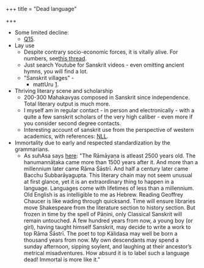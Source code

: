 +++
title = "Dead language"

+++
- Some limited decline:
    - [Q15](https://www.quora.com/Why-isnt-sanskrit-used-anymore).
- Lay use
    - Despite contrary socio-economic forces, it is vitally alive. For numbers, see[this thread](https://groups.google.com/forum/#%21msg/bvparishat/QFqoGrD-KrA/R8NvUSDoWwsJ).
    - Just search Youtube for Sanskrit videos - even omitting ancient hymns, you will find a lot.
    - "Sanskrit villages" -
        - mattUru [1](https://www.youtube.com/watch?v=s0I8h5oCbrQ).
- Thriving literary scene and scholarship
    - 200-300 Mahakavyas composed in Sanskrit since independence. Total literary output is much more.
    - I myself am in regular contact - in person and electronically - with a quite a few sanskrit scholars of the very high caliber - even more if you consider second degree contacts.
    - Interesting account of sanskrit use from the perspective of western academics, with references: [NLL](http://languagelog.ldc.upenn.edu/nll/?p=23412).
- Immortality due to early and respected standardization by the grammarians.
    - As suhAsa says [here](http://swarajyamag.com/columns/verses-which-produce-magic-when-re-read/): "The Rāmāyaṇa is atleast 2500 years old. The hanumannāṭaka came more than 1500 years after it. And more than a millennium later came Rāma Śāstrī. And half a century later came Bacchu Subbarāyagupta. This literary chain may not seem unusual at first glance, yet it is an extraordinary thing to happen in a language. Languages come with lifetimes of less than a millennium. Old English is as intelligible to me as Hebrew. Reading Geoffrey Chaucer is like wading through quicksand. Time will ensure libraries move Shakespeare from the literature section to history section. But frozen in time by the spell of Pāṇini, only Classical Sanskrit will remain untouched. A few hundred years from now, a young boy (or girl), having taught himself Sanskrit, may decide to write a work to top Rāma Śāstrī. The poet to top Kālidasa may well be born a thousand years from now. My own descendants may spend a sunday afternoon, sipping soylent, and laughing at their ancestor’s metrical misadventures. How absurd it is to label such a language dead! Immortal is more like it."

